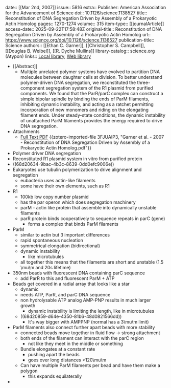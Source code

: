 date:: [[Mar 2nd, 2007]]
issue:: 5816
extra:: Publisher: American Association for the Advancement of Science
doi:: 10.1126/science.1138527
title:: Reconstitution of DNA Segregation Driven by Assembly of a Prokaryotic Actin Homolog
pages:: 1270-1274
volume:: 315
item-type:: [[journalArticle]]
access-date:: 2025-09-22T17:58:48Z
original-title:: Reconstitution of DNA Segregation Driven by Assembly of a Prokaryotic Actin Homolog
url:: https://www.science.org/doi/10.1126/science.1138527
publication-title:: Science
authors:: [[Ethan C. Garner]], [[Christopher S. Campbell]], [[Douglas B. Weibel]], [[R. Dyche Mullins]]
library-catalog:: science.org (Atypon)
links:: [Local library](zotero://select/library/items/PAE8NT4X), [Web library](https://www.zotero.org/users/6106196/items/PAE8NT4X)

- [[Abstract]]
	- Multiple unrelated polymer systems have evolved to partition DNA molecules between daughter cells at division. To better understand polymer-driven DNA segregation, we reconstituted the three-component segregation system of the R1 plasmid from purified components. We found that the ParR/parC complex can construct a simple bipolar spindle by binding the ends of ParM filaments, inhibiting dynamic instability, and acting as a ratchet permitting incorporation of new monomers and riding on the elongating filament ends. Under steady-state conditions, the dynamic instability of unattached ParM filaments provides the energy required to drive DNA segregation.
- Attachments
	- [Full Text PDF](https://www.science.org/doi/pdf/10.1126/science.1138527) {{zotero-imported-file 3FJUAIP3, "Garner et al. - 2007 - Reconstitution of DNA Segregation Driven by Assembly of a Prokaryotic Actin Homolog.pdf"}}
- Polymer driver DNA segregation
- Reconstituted R1 plasmid system in vitro from purified protein
- ((68d20634-9bac-4b3c-8639-0dd0efc9006e))
- Eukaryotes use tubulin polymerization to drive alignment and segregation
	- eubacteria uses actin-like filaments
	- some have their own elements, such as R1
- R1
	- 100kb low copy number plasmid
	- has the par operon which does segregation machinery
	- parM - actin like protein that assemble into dynamically unstable filaments
	- parR protein binds cooperatively to sequence repeats in parC (gene)
		- forms a complex that binds ParM filaments
- ParM
	- similar to actin but 3 important differences
	- rapid spontaneous nucleation
	- symmetrical elongation (bidirectional)
	- dynamic instability
		- like microtubules
	- all together this means that the filaments are short and unstable (1.5 \mu\m and 20s lifetime)
- 350nm beads with fluorescent DNA containing parC sequence
	- add ParR to this and fluorescent ParM + ATP
- Beads get covered in a radial array that looks like a star
	- dynamic
	- needs ATP, ParR, and parC DNA sequence
	- non hydrolysable ATP analog AMP-PNP results in much larger growth
		- dynamic instability is limiting the length, like in microtubules
	- ((68d20859-d64e-4350-81b6-48d0821566dd))
		- It's way bigger with AMPPNP (normal has a 3\mu\m limit)
- ParM filaments also connect further apart beads with more stability
	- connected beads move together in fluid flow -> strong attachment
	- both ends of the filament can interact with the parC region
		- not like they meet in the middle or something
	- Bundle elongates at a constant rate
		- pushing apart the beads
		- goes over long distances >120\mu\m
	- Can have multiple ParM filaments per bead and have them make a polygon
		- this expands equilaterally
-